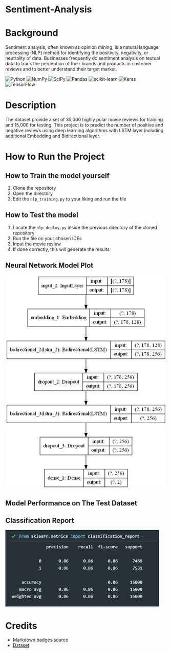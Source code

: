 # Sentiment-Analysis
# Background
Sentiment analysis, often known as opinion mining, is a natural language processing (NLP) method for identifying the positivity, negativity, or neutrality of data. Businesses frequently do sentiment analysis on textual data to track the perception of their brands and products in customer reviews and to better understand their target market.

![Python](https://img.shields.io/badge/python-3670A0?style=for-the-badge&logo=python&logoColor=ffdd54)
![NumPy](https://img.shields.io/badge/numpy-%23013243.svg?style=for-the-badge&logo=numpy&logoColor=white)
![SciPy](https://img.shields.io/badge/SciPy-%230C55A5.svg?style=for-the-badge&logo=scipy&logoColor=%white)
![Pandas](https://img.shields.io/badge/pandas-%23150458.svg?style=for-the-badge&logo=pandas&logoColor=white)
![scikit-learn](https://img.shields.io/badge/scikit--learn-%23F7931E.svg?style=for-the-badge&logo=scikit-learn&logoColor=white)
![Keras](https://img.shields.io/badge/Keras-%23D00000.svg?style=for-the-badge&logo=Keras&logoColor=white)
![TensorFlow](https://img.shields.io/badge/TensorFlow-%23FF6F00.svg?style=for-the-badge&logo=TensorFlow&logoColor=white)

# Description
The dataset provide a set of 35,000 highly polar movie reviews for training and 15,000 for testing. This project is to predict the number of positive and negative reviews using deep learning algorithms with LSTM layer including additional Embedding and Bidirectional layer.

# How to Run the Project
## How to Train the model yourself
1. Clone the repository
2. Open the directory
3. Edit the `nlp_training.py` to your liking and run the file
## How to Test the model
1. Locate the `nlp_deploy.py` inside the previous directory of the cloned repository
2. Run the file on your chosen IDEs
3. Input the movie review
4. If done correctly, this will generate the results

## Neural Network Model Plot
![model plot](src/Model.png)

## Model Performance on The Test Dataset
## Classification Report
![class report](src/classreport.png)


# Credits
- [Markdown badges source](https://github.com/Ileriayo/markdown-badges)
- [Dataset](https://raw.githubusercontent.com/Ankit152/IMDB-sentiment-analysis/master/IMDB-Dataset.csv)

